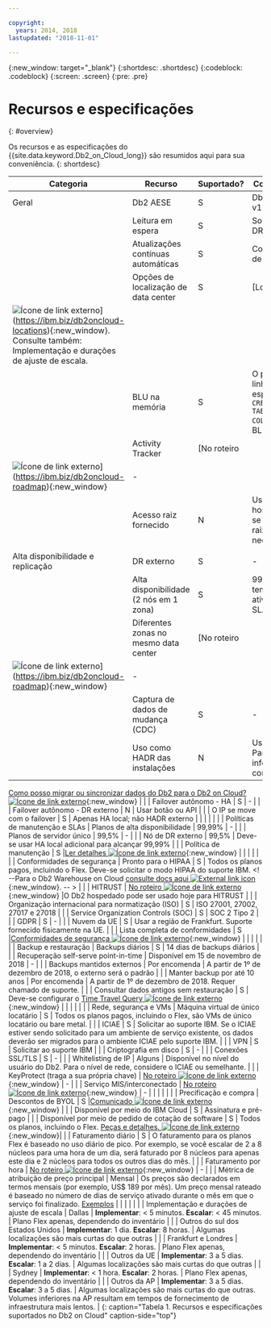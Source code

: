 ```yaml
---

copyright:
  years: 2014, 2018
lastupdated: "2018-11-01"

---
```


<!-- Attribute definitions --> 
{:new_window: target="_blank"}
{:shortdesc: .shortdesc}
{:codeblock: .codeblock}
{:screen: .screen}
{:pre: .pre}

# Recursos e especificações
{: #overview}

Os recursos e as especificações do {{site.data.keyword.Db2_on_Cloud_long}} são resumidos aqui para sua conveniência.
{: shortdesc}

| Categoria | Recurso | Suportado? | Comentários |
|----------|---------|------------|----------|
| Geral | Db2 AESE | S | Db2 v11.1.3.3 |
|  | Leitura em espera | S | Somente nó DR externo |
|  | Atualizações contínuas automáticas | S | Com planos de HA |
|  | Opções de localização de data center | S |[Localizações
![Ícone de link externo](../../icons/launch-glyph.svg "Ícone de link externo")](https://ibm.biz/db2oncloud-locations){:new_window}. Consulte também: Implementação e durações de ajuste de escala. |
|  | BLU na memória | S | O padrão é linha, especifique `CREATE TABLE..AS COL` para o BLU |
|  | Activity Tracker | [No roteiro
![Ícone de link externo](../../icons/launch-glyph.svg "Ícone de link externo")](https://ibm.biz/db2oncloud-roadmap){:new_window} | - |
|  | Acesso raiz fornecido | N | Use o Db2 hospedado se o acesso raiz for necessário |
|  |  |  |  |
| Alta disponibilidade e replicação | DR externo | S | - |
|  | Alta disponibilidade (2 nós em 1 zona) | S | 99,99% de tempo de atividade do SLA |
|  | Diferentes zonas no mesmo data center | [No roteiro
![Ícone de link externo](../../icons/launch-glyph.svg "Ícone de link externo")](https://ibm.biz/db2oncloud-roadmap){:new_window} | - |
|  | Captura de dados de mudança (CDC) | S | - |
|  | Uso como HADR das instalações | N | Usar o CDC. Para obter informações, consulte
[Como posso
migrar ou sincronizar dados do Db2 para o Db2 on Cloud? ![Ícone de link externo](../../icons/launch-glyph.svg "Ícone
de link externo")](https://developer.ibm.com/answers/questions/426111/how-can-i-migrate-from-db2-to-db2-on-cloud/){:new_window} |
|  | Failover autônomo - HA | S | - |
|  | Failover autônomo - DR externo | N | Usar botão ou API |
|  | O IP se move com o failover | S | Apenas HA local; não HADR externo |
|  |  |  |  |
| Políticas de manutenção e SLAs | Planos de alta disponibilidade | 99,99% | - |
|  | Planos de servidor único | 99,5% | - |
|  | Nó de DR externo | 99,5% | Deve-se usar HA local adicional para alcançar 99,99% |
|  | Política de manutenção | S |[Ler
detalhes ![Ícone de link externo](../../icons/launch-glyph.svg "Ícone de link externo")](https://developer.ibm.com/answers/questions/439146/where-can-i-find-detail-about-maintenance-and-noti.html){:new_window} |
|  |  |  |  |
| Conformidades de segurança | Pronto para o HIPAA | S | Todos os planos pagos, incluindo o Flex. Deve-se solicitar o
modo HIPAA do suporte IBM.
 <! --Para o Db2 Warehouse on Cloud [ consulte docs aqui  ![External link icon](../../icons/launch-glyph.svg "External link icon") ](https://console.bluemix.net/docs/services/Db2whc/index.html#getting_started){:new_window}. -- >  |
|  | HITRUST  | [No roteiro
![Ícone de link externo](../../icons/launch-glyph.svg "Ícone de link externo")](https://ibm.biz/db2oncloud-roadmap){:new_window} |O Db2 hospedado pode ser usado hoje para HITRUST |
|  | Organização internacional para normatização (ISO)  | S | ISO 27001, 27002, 27017 e 27018 |
|  | Service Organization Controls (SOC) | S | SOC 2 Tipo 2 |
|  | GDPR | S | - |
|  | Nuvem da UE | S | Usar a região de Frankfurt. Suporte fornecido fisicamente na UE. |
|  | Lista completa de conformidades | S |[Conformidades
de segurança ![Ícone de link externo](../../icons/launch-glyph.svg "Ícone de link externo")](https://www.ibm.com/support/knowledgecenter/en/SS6NHC/com.ibm.swg.im.dashdb.security.doc/doc/compliances.html){:new_window} |
|  |  |  |  |
| Backup e restauração | Backups diários | S | 14 dias de backups diários |
|  | Recuperação self-serve point-in-time | Disponível em 15 de novembro de 2018 | - |
|  | Backups mantidos externos | Por encomenda | A partir de 1º de dezembro de 2018, o externo será o padrão  |
|  | Manter backup por até 10 anos | Por encomenda | A partir de 1º de dezembro de 2018. Requer chamado de suporte. |
|  | Consultar dados antigos sem restauração | S | Deve-se configurar o
[Time
Travel Query ![Ícone de link externo](../../icons/launch-glyph.svg "Ícone de link externo")](https://developer.ibm.com/answers/questions/426878/how-do-i-use-time-travel-query-in-db2-or-db2-on-cl.html){:new_window} |
|  |  |  |  |
| Rede, segurança e VMs | Máquina virtual de único locatário | S | Todos os planos pagos, incluindo o Flex, são VMs de
único locatário ou bare metal. |
|  | ICIAE | S | Solicitar ao suporte IBM. Se o ICIAE estiver sendo solicitado para um ambiente de serviço existente,
os dados deverão ser migrados para o ambiente ICIAE pelo suporte IBM. |
|  | VPN | S | Solicitar ao suporte IBM |
|  | Criptografia em disco | S | -  |
|  | Conexões SSL/TLS | S | -  |
|  | Whitelisting de IP | Alguns | Disponível no nível do usuário do Db2. Para o nível de rede,
considere o ICIAE ou semelhante. |
|  | KeyProtect (traga a sua própria chave) | [No roteiro
![Ícone de link externo](../../icons/launch-glyph.svg "Ícone de link externo")](https://ibm.biz/db2oncloud-roadmap){:new_window} | - |
|  | Serviço MIS/interconectado | [No roteiro
![Ícone de link externo](../../icons/launch-glyph.svg "Ícone de link externo")](https://ibm.biz/db2oncloud-roadmap){:new_window} | - |
|  |  |  |  |
| Precificação e compra | Descontos de BYOL | S |[Comunicado
![Ícone de link externo](../../icons/launch-glyph.svg "Ícone de link externo")](https://ibm.biz/db2oncloud-byol){:new_window} |
|  | Disponível por meio do IBM Cloud | S | Assinatura e pré-pago |
|  | Disponível por meio de pedido de cotação de software | S | Todos os planos, incluindo o Flex. [Peças e detalhes.
![Ícone de link externo](../../icons/launch-glyph.svg "Ícone de link externo")](https://ibm.biz/db2oncloud-parts-public){:new_window}|
|  | Faturamento diário | S | O faturamento para os planos Flex é baseado no uso diário de pico. Por exemplo, se você
escalar de 2 a 8 núcleos para uma hora de um dia, será faturado por 8 núcleos para apenas este dia e 2 núcleos para
todos os outros dias do mês. |
|  | Faturamento por hora | [No roteiro
![Ícone de link externo](../../icons/launch-glyph.svg "Ícone de link externo")](https://ibm.biz/db2oncloud-roadmap){:new_window} | - | 
|  | Métrica de atribuição de preço principal | Mensal | Os preços são declarados em termos mensais (por exemplo, US$ 189 por mês). Um preço mensal rateado é baseado no número de dias de serviço ativado durante o mês em que o serviço foi
finalizado. [Exemplos](plans_pricing.html) |
|  |  |  |  |
| Implementação e durações de ajuste de escala | Dallas | **Implementar**: < 5 minutos. **Escalar**:
< 45 minutos. | Plano Flex apenas, dependendo do inventário |
| | Outros do sul dos Estados Unidos | **Implementar**: 1 dia. **Escalar**: 8
horas. | Algumas localizações são mais curtas do que outras |
| | Frankfurt e Londres | **Implementar**: < 5 minutos. **Escalar**: 2
horas. | Plano Flex apenas, dependendo do inventário |
| | Outros da UE | **Implementar**: 3 a 5 dias. **Escalar**: 1 a 2 dias. | Algumas
localizações são mais curtas do que outras |
| | Sydney | **Implementar**: < 1 hora. **Escalar**: 2 horas. | Plano Flex
apenas, dependendo do inventário |
| | Outros da AP | **Implementar**: 3 a 5 dias. **Escalar**: 3 a 5 dias. | Algumas
localizações são mais curtas do que outras. Volumes inferiores na AP resultam em tempos de fornecimento de
infraestrutura mais lentos. |
{: caption="Tabela 1. Recursos e especificações suportados no Db2 on Cloud" caption-side="top"}

